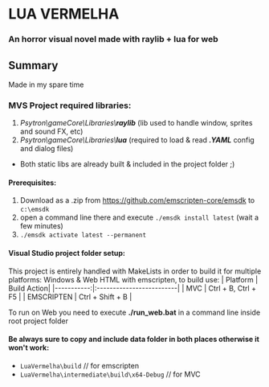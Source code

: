 # LUA VERMELHA
### An horror visual novel made with raylib + lua for web


## Summary
Made in my spare time

### MVS Project required libraries:
1. _Psytron\gameCore\Libraries\\**raylib**_ (lib used to handle window, sprites and sound FX, etc)
2. _Psytron\gameCore\Libraries\\**lua**_ (required to load & read _**.YAML**_ config and dialog files)
- Both static libs are already built & included in the project folder ;)


#### Prerequisites:
1. Download as a .zip from https://github.com/emscripten-core/emsdk to `c:\emsdk`
2. open a command line there and execute `./emsdk install latest` (wait a few minutes)
3. `./emsdk activate latest --permanent`

#### Visual Studio project folder setup:
This project is entirely handled with MakeLists in order to build it for multiple platforms:
Windows & Web HTML with emscripten, to build use:
| Platform   |              Build Action|
|-----------:|:-------------------------|
| MVC        | Ctrl + B, Ctrl + F5	|
| EMSCRIPTEN | Ctrl + Shift + B		|

To run on Web you need to execute **./run_web.bat** in a command line inside root project folder

#### Be always sure to copy and include data folder in both places otherwise it won't work: 
-  `LuaVermelha\build` 					// for emscripten
-  `LuaVermelha\intermediate\build\x64-Debug`   		// for MVC 